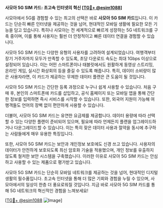 **사모아 5G SIM 카드: 초고속 인터넷의 혁신 [[TG💪+ @esim1088](https://t.me/s/esim1088)]**

사모아에서 5G를 경험할 수 있는 최고의 선택은 바로 **사모아 5G SIM 카드**입니다. 이 카드는 단순히 빠른 인터넷을 제공하는 것을 넘어, 현대적인 모바일 생활에 필요한 모든 기능을 담고 있습니다. 특히나 사모아는 전 세계적으로 빠르게 성장하는 5G 네트워크를 구축 중이며, 이를 통해 사용자는 훨씬 더 안정적이고 빠른 데이터 연결을 경험할 수 있습니다.

사모아 5G SIM 카드는 다양한 유형의 사용자를 고려하여 설계되었습니다. 여행객부터 장기 거주자까지 모두가 만족할 수 있도록, 초당 다운로드 속도는 최대 1Gbps 이상으로 설정되어 있습니다. 이는 어떤 스마트폰이나 태블릿에서도 원활하게 동영상 스트리밍, 온라인 게임, 실시간 화상회의 등을 즐길 수 있도록 해줍니다. 특히, 데이터 소비량이 많은 사용자라면, 이 카드가 제공하는 무제한 데이터 플랜은 큰 도움이 될 것입니다.

사모아 5G SIM 카드는 간단한 등록 과정으로 누구나 쉽게 사용할 수 있습니다. 처음 구매 후, 본인의 스마트폰에 카드를 삽입하고, 공식 홈페이지 또는 모바일 앱을 통해 간단한 정보를 입력하면 즉시 서비스를 시작할 수 있습니다. 또한, 외국어 지원이 가능해 여행객들도 언어의 장벽 없이 편안하게 사용할 수 있습니다.

더불어, 사모아 5G SIM 카드는 유연한 요금제를 제공합니다. 데이터 용량에 따라 선택할 수 있는 다양한 플랜이 준비되어 있으며, 필요에 따라 언제든지 플랜을 업그레이드하거나 다운그레이드할 수 있습니다. 이는 특히 잦은 데이터 사용과 절약을 동시에 추구하는 사람들에게 매우 유용한 특징입니다.

또한, 사모아 5G SIM 카드는 보안과 개인정보 보호에도 신경 쓰고 있습니다. 사용자의 데이터가 안전하게 보호되도록 최신 암호화 기술을 적용했으며, 개인 정보를 유출하지 않도록 철저한 보안 시스템을 구축했습니다. 이러한 이유로 사모아 5G SIM 카드는 안심하고 사용할 수 있는 제품으로 평가받고 있습니다.

사모아 5G SIM 카드는 단순히 모바일 네트워크를 제공하는 것을 넘어, 현대적인 디지털 생활의 필수품입니다. 초고속 인터넷을 통해 더 많은 기회와 경험을 누릴 수 있으며, 사모아에서의 일상이 한층 더 풍요로워질 것입니다. 지금 바로 사모아 5G SIM 카드를 통해 5G 네트워크의 혁신적인 경험을 느껴보세요!

[[TG💪+ @esim1088](https://t.me/s/esim1088) ![Image](https://i.postimg.cc/Y0z9fWf4/image.png)]